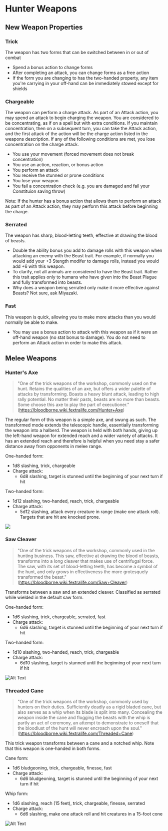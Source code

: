 # Hunter Weapons

## New Weapon Properties

### Trick
The weapon has two forms that can be switched between in or out of combat
- Spend a bonus action to change forms
- After completing an attack, you can change forms as a free action
- If the form you are changing to has the two-handed property, any item you're carrying in your off-hand can be immediately stowed except for shields

### Chargeable
The weapon can perform a charge attack. As part of an Attack action, you may spend an attack to begin charging the weapon. You are considered to be concentrating, as if on a spell but with extra conditions. If you maintain concentration, then on a subsequent turn, you can take the Attack action, and the first attack of the action will be the charge action listed in the weapons description. If any of the following conditions are met, you lose concentration on the charge attack.
- You use your movement (forced movement does not break concentration)
- You use an action, reaction, or bonus action
- You perform an attack
- You receive the stunned or prone conditions
- You lose your weapon
- You fail a concentration check (e.g. you are damaged and fail your Constituion saving throw)

Note: If the hunter has a bonus action that allows them to perform an attack as part of an Attack action, they may perform this attack before beginning the charge.

### Serrated 
The weapon has sharp, blood-letting teeth, effective at drawing the blood of beasts.
- Double the ability bonus you add to damage rolls with this weapon when attacking an enemy with the Beast trait. For example, if normally you would add your +3 Stength modifer to damage rolls, instead you would add +6 with this weapon. 
- To clarify, not all animals are considered to have the Beast trait. Rather this trait applies only to humans who have given into the Beast Plague and fully transformed into beasts.
- Why does a weapon being serrated only make it more effective against Beasts? Not sure, ask Miyazaki. 

### Fast
This weapon is quick, allowing you to make more attacks than you would normally be able to make.
- You may use a bonus action to attack with this weapon as if it were an off-hand weapon (no stat bonus to damage). You do not need to perform an Attack action in order to make this attack.

## Melee Weapons

### Hunter's Axe
> "One of the trick weapons of the workshop, commonly used on the hunt. Retains the qualities of an axe, but offers a wider palette of attacks by transforming. Boasts a heavy blunt attack, leading to high rally potential. No matter their pasts, beasts are no more than beasts. Some choose this axe to play the part of executioner." (https://bloodborne.wiki.fextralife.com/Hunter+Axe)

The regular form of this weapon is a simple axe, and swung as such. The transformed mode extends the telescopic handle, essentially transforming the weapon into a halberd. The weapon is held with both hands, giving up the left-hand weapon for extended reach and a wider variety of attacks. It has an extended reach and therefore is helpful when you need stay a safer distance away from opponents in melee range.

One-handed form:
- 1d8 slashing, trick, chargeable
- Charge attack:
    - 6d8 slashing, target is stunned until the beginning of your next turn if hit

Two-handed form:
- 1d12 slashing, two-handed, reach, trick, chargeable
- Charge attack:
    - 5d12 slashing, attack every creature in range (make one attack roll). Targets that are hit are knocked prone.

![](https://bloodborne.wiki.fextralife.com/file/Bloodborne/hunter_axe.gif)

### Saw Cleaver
> "One of the trick weapons of the workshop, commonly used in the hunting business. This saw, effective at drawing the blood of beasts, transforms into a long cleaver that makes use of centrifugal force. The saw, with its set of blood-letting teeth, has become a symbol of the hunt, and only grows in effectiveness the more grotesquely transformed the beast." (https://bloodborne.wiki.fextralife.com/Saw+Cleaver)

Transforms between a saw and an extended cleaver. Classified as serrated while wielded in the default saw form.

One-handed form:
- 1d6 slashing, trick, chargeable, serrated, fast
- Charge attack:
    - 6d6 slashing, target is stunned until the beginning of your next turn if hit

Two-handed form:
- 1d10 slashing, two-handed, reach, trick, chargeable
- Charge attack:
    - 6d10 slashing, target is stunned until the beginning of your next turn if hit

![Alt Text](https://bloodborne.wiki.fextralife.com/file/Bloodborne/saw_cleaver.gif)

### Threaded Cane
> "One of the trick weapons of the workshop, commonly used by hunters on their duties. Sufficiently deadly as a rigid bladed cane, but also serves as a whip when its blade is split into many. Concealing the weapon inside the cane and flogging the beasts with the whip is partly an act of ceremony, an attempt to demonstrate to oneself that the bloodlust of the hunt will never encroach upon the soul." (https://bloodborne.wiki.fextralife.com/Threaded+Cane)

This trick weapon transforms between a cane and a notched whip. Note that this weapon is one-handed in both forms.

Cane form:
- 1d6 bludgeoning, trick, chargeable, finesse, fast
- Charge attack:
    - 6d6 bludgeoning, target is stunned until the beginning of your next turn if hit

Whip form:
- 1d6 slashing, reach (15 feet), trick, chargeable, finesse, serrated
- Charge attack:
    - 6d6 slashing, make one attack roll and hit creatures in a 15-foot cone

![Alt Text](https://bloodborne.wiki.fextralife.com/file/Bloodborne/threaded_cane.gif)

